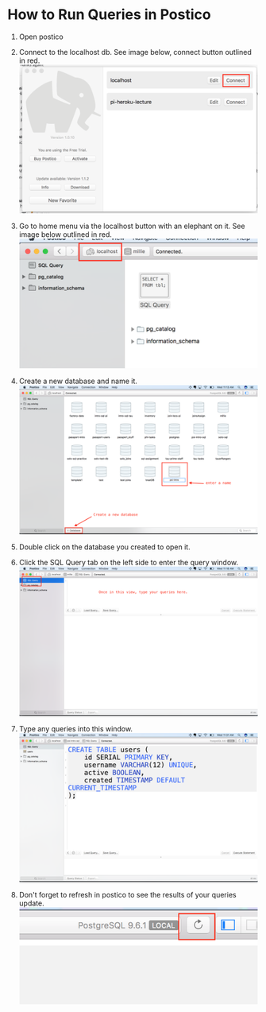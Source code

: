 # How to Run Queries in Postico

1. Open postico
2. Connect to the localhost db. See image below, connect button outlined in red.
![connect to localhost db](imgs/connect-localhost.png)

3. Go to home menu via the localhost button with an elephant on it. See image below outlined in red.
![connect to localhost db](imgs/home-menu.png)

4. Create a new database and name it.
![connect to localhost db](imgs/create-db.png)

5. Double click on the database you created to open it.
6. Click the SQL Query tab on the left side to enter the query window. 
![connect to localhost db](imgs/sql-query-window.png)

7. Type any queries into this window.
![connect to localhost db](imgs/create-table-query.png)

8. Don't forget to refresh in postico to see the results of your queries update. 
![connect to localhost db](imgs/refresh.png)
